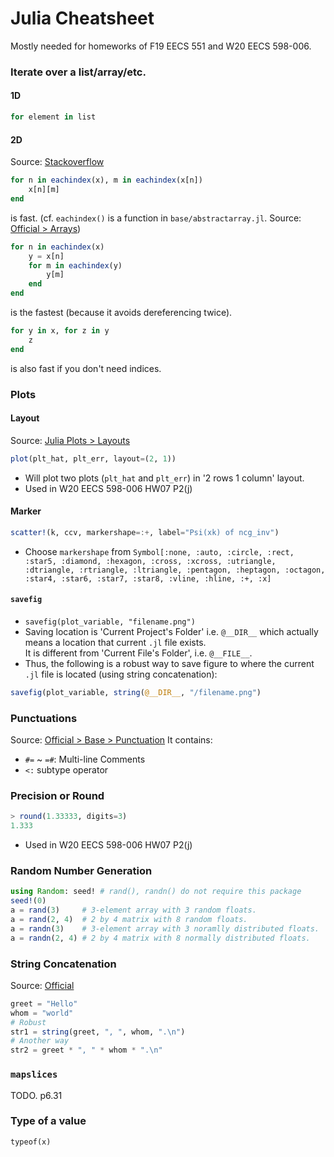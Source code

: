 # Julia Cheatsheet  
Mostly needed for homeworks of F19 EECS 551 and W20 EECS 598-006.
### Iterate over a list/array/etc.
#### 1D
```julia
for element in list
```
#### 2D
Source: [Stackoverflow](https://stackoverflow.com/questions/37902670/what-is-the-simplest-way-to-iterate-over-an-array-of-arrays)
```julia
for n in eachindex(x), m in eachindex(x[n])
    x[n][m]
end
```
is fast. (cf. `eachindex()` is a function in `base/abstractarray.jl`. Source: [Official > Arrays](https://docs.julialang.org/en/v1/base/arrays/#Base.eachindex))
```julia
for n in eachindex(x)
    y = x[n]
    for m in eachindex(y)
        y[m]
    end
end
```
is the fastest (because it avoids dereferencing twice).
```julia
for y in x, for z in y
    z
end
```
is also fast if you don't need indices.

### Plots
#### Layout
Source: [Julia Plots > Layouts](https://docs.juliaplots.org/latest/layouts/)  
```julia
plot(plt_hat, plt_err, layout=(2, 1))
```
- Will plot two plots (`plt_hat` and `plt_err`) in '2 rows 1 column' layout.  
- Used in W20 EECS 598-006 HW07 P2(j)
#### Marker
```julia
scatter!(k, ccv, markershape=:+, label="Psi(xk) of ncg_inv")
```
- Choose `markershape` from `Symbol[:none, :auto, :circle, :rect, :star5, :diamond, :hexagon, :cross, :xcross, :utriangle, :dtriangle, :rtriangle, :ltriangle, :pentagon, :heptagon, :octagon, :star4, :star6, :star7, :star8, :vline, :hline, :+, :x]`
#### `savefig`
- `savefig(plot_variable, "filename.png")`
- Saving location is 'Current Project's Folder' i.e. `@__DIR__` which actually means a location that current `.jl` file exists.  
It is different from 'Current File's Folder', i.e. `@__FILE__`.
- Thus, the following is a robust way to save figure to where the current `.jl` file is located (using string concatenation):
```julia
savefig(plot_variable, string(@__DIR__, "/filename.png")
```

### Punctuations
Source: [Official > Base > Punctuation](https://docs.julialang.org/en/v1/base/punctuation/)
It contains:
- `#=` ~ `=#`: Multi-line Comments
- `<:` subtype operator

### Precision or Round
```julia
> round(1.33333, digits=3)
1.333
```
- Used in W20 EECS 598-006 HW07 P2(j)
### Random Number Generation
```julia
using Random: seed! # rand(), randn() do not require this package
seed!(0)
a = rand(3)     # 3-element array with 3 random floats.
a = rand(2, 4)  # 2 by 4 matrix with 8 random floats.
a = randn(3)    # 3-element array with 3 noramlly distributed floats.
a = randn(2, 4) # 2 by 4 matrix with 8 normally distributed floats.
```
### String Concatenation
Source: [Official](https://docs.julialang.org/en/v1/manual/strings/#man-concatenation-1)
```julia
greet = "Hello"
whom = "world"
# Robust
str1 = string(greet, ", ", whom, ".\n")
# Another way
str2 = greet * ", " * whom * ".\n"
```
### `mapslices`
TODO. p6.31
### Type of a value
`typeof(x)`
